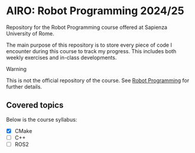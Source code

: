 # AIRO: Robot Programming 2024/25
Repository for the Robot Programming course offered at Sapienza University of Rome.

The main purpose of this repository is to store every piece of code I encounter during this course to track my progress. This includes both weekly exercises and in-class developments.

> [!WARNING] 
> This is not the official repository of the course. See [Robot Programming](https://sites.google.com/diag.uniroma1.it/robot-programming-2024-25/home) for further details.

## Covered topics
Below is the course syllabus:
- [x] CMake
- [ ] C++
- [ ] ROS2
